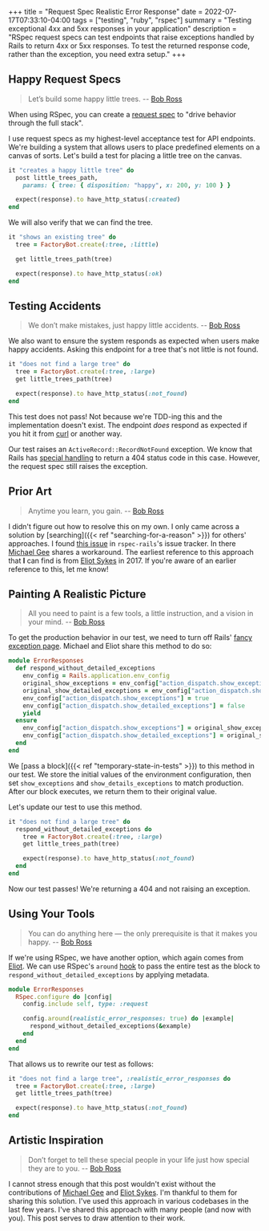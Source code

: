 +++
title = "Request Spec Realistic Error Response"
date = 2022-07-17T07:33:10-04:00
tags = ["testing", "ruby", "rspec"]
summary = "Testing exceptional 4xx and 5xx responses in your application"
description = "RSpec request specs can test endpoints that raise exceptions handled by Rails to return 4xx or 5xx responses. To test the returned response code, rather than the exception, you need extra setup."
+++

## Happy Request Specs

> Let’s build some happy little trees.
> -- [Bob Ross](https://parade.com/1215163/kelseypelzer/bob-ross-quotes/)

When using RSpec, you can create a [request spec](https://relishapp.com/rspec/rspec-rails/docs/request-specs/request-spec) to "drive behavior through the full stack".

I use request specs as my highest-level acceptance test for API endpoints. We're building a system that allows users to place predefined elements on a canvas of sorts. Let's build a test for placing a little tree on the canvas.

```ruby
it "creates a happy little tree" do
  post little_trees_path,
    params: { tree: { disposition: "happy", x: 200, y: 100 } }

  expect(response).to have_http_status(:created)
end
```

We will also verify that we can find the tree.

```ruby
it "shows an existing tree" do
  tree = FactoryBot.create(:tree, :little)

  get little_trees_path(tree)

  expect(response).to have_http_status(:ok)
end
```

## Testing Accidents

> We don’t make mistakes, just happy little accidents.
> -- [Bob Ross](https://parade.com/1215163/kelseypelzer/bob-ross-quotes/)

We also want to ensure the system responds as expected when users make happy accidents. Asking this endpoint for a tree that's not little is not found.

```ruby
it "does not find a large tree" do
  tree = FactoryBot.create(:tree, :large)
  get little_trees_path(tree)

  expect(response).to have_http_status(:not_found)
end
```

This test does not pass! Not because we're TDD-ing this and the implementation doesn't exist. The endpoint *does* respond as expected if you hit it from [curl](https://curl.se/) or another way.

Our test raises an `ActiveRecord::RecordNotFound` exception. We know that Rails has [special handling](https://kevinjmurphy.com/posts/wrapping-about-exceptional-behavior-in-rails/#research) to return a 404 status code in this case. However, the request spec still raises the exception.

## Prior Art

> Anytime you learn, you gain.
> -- [Bob Ross](https://parade.com/1215163/kelseypelzer/bob-ross-quotes/)

I didn't figure out how to resolve this on my own. I only came across a solution by [searching]({{< ref "searching-for-a-reason" >}}) for others' approaches. I found [this issue](https://github.com/rspec/rspec-rails/issues/2024) in `rspec-rails`'s issue tracker. In there [Michael Gee](https://github.com/mikegee) shares a workaround. The earliest reference to this approach that __I__ can find is from [Eliot Sykes](https://eliotsykes.com/2017/03/08/realistic-error-responses/) in 2017. If you're aware of an earlier reference to this, let me know!

## Painting A Realistic Picture

> All you need to paint is a few tools, a little instruction, and a vision in your mind.
> -- [Bob Ross](https://parade.com/1215163/kelseypelzer/bob-ross-quotes/)

To get the production behavior in our test, we need to turn off Rails' [fancy exception page](https://www.honeybadger.io/blog/how-rails-fancy-exception-page-works/). Michael and Eliot share this method to do so:

```ruby
module ErrorResponses
  def respond_without_detailed_exceptions
    env_config = Rails.application.env_config
    original_show_exceptions = env_config["action_dispatch.show_exceptions"]
    original_show_detailed_exceptions = env_config["action_dispatch.show_detailed_exceptions"]
    env_config["action_dispatch.show_exceptions"] = true
    env_config["action_dispatch.show_detailed_exceptions"] = false
    yield
  ensure
    env_config["action_dispatch.show_exceptions"] = original_show_exceptions
    env_config["action_dispatch.show_detailed_exceptions"] = original_show_detailed_exceptions
  end
end
```

We [pass a block]({{< ref "temporary-state-in-tests" >}}) to this method in our test. We store the initial values of the environment configuration, then set `show_exceptions` and `show_details_exceptions` to match production. After our block executes, we return them to their original value.

Let's update our test to use this method.

```ruby
it "does not find a large tree" do
  respond_without_detailed_exceptions do
    tree = FactoryBot.create(:tree, :large)
    get little_trees_path(tree)

    expect(response).to have_http_status(:not_found)
  end
end
```

Now our test passes! We're returning a 404 and not raising an exception.

## Using Your Tools

> You can do anything here — the only prerequisite is that it makes you happy.
> -- [Bob Ross](https://www.pinotspalette.com/logansquare/blog/pinot-state-of-mind/bob-ross-quotes)

If we're using RSpec, we have another option, which again comes from [Eliot](https://eliotsykes.com/2017/03/08/realistic-error-responses/). We can use RSpec's `around` [hook](https://relishapp.com/rspec/rspec-core/v/2-0/docs/hooks/around-hooks) to pass the entire test as the block to `respond_without_detailed_exceptions` by applying metadata.

```ruby
module ErrorResponses
  RSpec.configure do |config|
    config.include self, type: :request

    config.around(realistic_error_responses: true) do |example|
      respond_without_detailed_exceptions(&example)
    end
  end
end
```
That allows us to rewrite our test as follows:

```ruby
it "does not find a large tree", :realistic_error_responses do
  tree = FactoryBot.create(:tree, :large)
  get little_trees_path(tree)

  expect(response).to have_http_status(:not_found)
end
```

## Artistic Inspiration

> Don’t forget to tell these special people in your life just how special they are to you.
> -- [Bob Ross](https://parade.com/1215163/kelseypelzer/bob-ross-quotes/)

I cannot stress enough that this post wouldn't exist without the contributions of [Michael Gee](https://github.com/mikegee) and [Eliot Sykes](https://eliotsykes.com). I'm thankful to them for sharing this solution. I've used this approach in various codebases in the last few years. I've shared this approach with many people (and now with you). This post serves to draw attention to their work.
